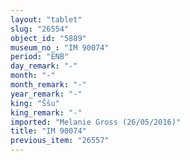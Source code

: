 ```yaml
---
layout: "tablet"
slug: "26554"
object_id: "5889"
museum_no_: "IM 90074"
period: "ENB"
day_remark: "-"
month: "-"
month_remark: "-"
year_remark: "-"
king: "Ššu"
king_remark: "-"
imported: "Melanie Gross (26/05/2016)"
title: "IM 90074"
previous_item: "26557"
---
```

